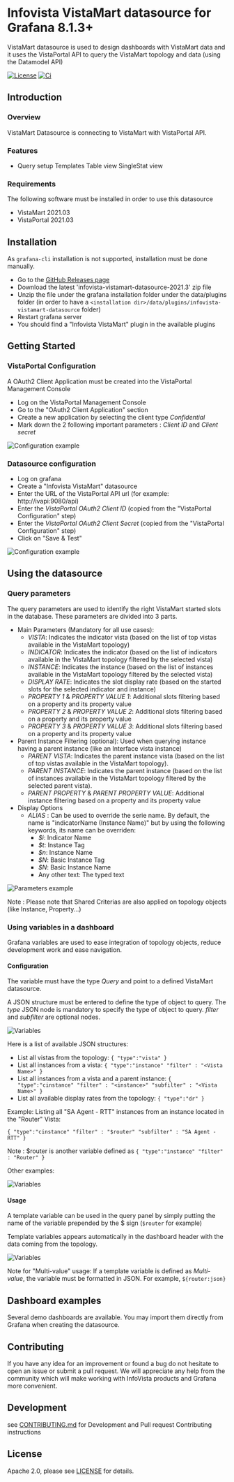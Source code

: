 # Infovista VistaMart datasource for Grafana 8.1.3+

VistaMart datasource is used to design dashboards with VistaMart data and it uses the VistaPortal API to query the VistaMart topology and data (using the Datamodel API)

[![License](https://img.shields.io/github/license/infovista/vistamart-datasource)](LICENSE)
[![Ci](https://github.com/infovista/vistamart-datasource/actions/workflows/ci.yml/badge.svg)]()

## Introduction

### Overview

VistaMart Datasource is connecting to VistaMart with VistaPortal API.

### Features

- Query setup
Templates
Table view
SingleStat view

### Requirements
The following software must be installed in order to use this datasource
- VistaMart 2021.03
- VistaPortal 2021.03

## Installation

As `grafana-cli` installation is not supported, installation must be done manually.

- Go to the [GitHub Releases page](https://github.com/infovista/vistamart-datasource/releases)
- Download the latest 'infovista-vistamart-datasource-2021.3' zip file
- Unzip the file under the grafana installation folder under the data/plugins folder (in order to have a `<installation dir>/data/plugins/infovista-vistamart-datasource` folder)
- Restart grafana server
- You should find a "Infovista VistaMart" plugin in the available plugins

## Getting Started

### VistaPortal Configuration
A OAuth2 Client Application must be created into the VistaPortal Management Console
- Log on the VistaPortal Management Console
- Go to the "OAuth2 Client Application" section
- Create a new application by selecting the client type *Confidential*
- Mark down the 2 following important parameters : *Client ID* and *Client secret*

![Configuration example](https://github.com/infovista/vistamart-datasource/blob/master/src/images/vportal.png?raw=true) 

### Datasource configuration
- Log on grafana
- Create a "Infovista VistaMart" datasource
- Enter the URL of the VistaPortal API url (for example: http://ivapi:9080/api)
- Enter the *VistaPortal OAuth2 Client ID* (copied from the "VistaPortal Configuration" step)
- Enter the *VistaPortal OAuth2 Client Secret* (copied from the "VistaPortal Configuration" step)
- Click on "Save & Test"

![Configuration example](https://github.com/infovista/vistamart-datasource/blob/master/src/images/datasource.png?raw=true)

## Using the datasource

### Query parameters

The query parameters are used to identify the right VistaMart started slots in the database. These parameters are divided into 3 parts.

* Main Parameters (Mandatory for all use cases):
  * *VISTA*: Indicates the indicator vista (based on the list of top vistas available in the VistaMart topology)
  * *INDICATOR*: Indicates the indicator (based on the list of indicators available in the VistaMart topology filtered by the selected vista)
  * *INSTANCE*: Indicates the instance (based on the list of instances available in the VistaMart topology filtered by the selected vista)
  * *DISPLAY RATE*: Indicates the slot display rate (based on the started slots for the selected indicator and instance)
  * *PROPERTY 1* & *PROPERTY VALUE 1*: Additional slots filtering based on a property and its property value
  * *PROPERTY 2* & *PROPERTY VALUE 2*: Additional slots filtering based on a property and its property value
  * *PROPERTY 3* & *PROPERTY VALUE 3*: Additional slots filtering based on a property and its property value
* Parent Instance Filtering (optional): Used when querying instance having a parent instance (like an Interface vista instance)
  * *PARENT VISTA*: Indicates the parent instance vista (based on the list of top vistas available in the VistaMart topology).
  * *PARENT INSTANCE*: Indicates the parent instance (based on the list of instances available in the VistaMart topology filtered by the selected parent vista).
  * *PARENT PROPERTY* & *PARENT PROPERTY VALUE*: Additional instance filtering based on a property and its property value
* Display Options
  * *ALIAS* : Can be used to override the serie name. By default, the name is "indicatorName (Instance Name)" but by using the following keywords, its name can be overriden:
    * *$i*: Indicator Name
    * *$t*: Instance Tag
    * *$n*: Instance Name
    * *$N*: Basic Instance Tag
    * *$N*: Basic Instance Name
    *  Any other text: The typed text

![Parameters example](https://github.com/infovista/vistamart-datasource/blob/master/src/images/parameters.png?raw=true)

Note : Please note that Shared Criterias are also applied on topology objects (like Instance, Property...)

### Using variables in a dashboard

Grafana variables are used to ease integration of topology objects, reduce development work and ease navigation.

#### Configuration

The variable must have the type *Query* and point to a defined VistaMart datasource.

A JSON structure must be entered to define the type of object to query. The *type* JSON node is mandatory to specify the type of object to query. *filter* and *subfilter* are optional nodes.

![Variables](https://github.com/infovista/vistamart-datasource/blob/master/src/images/variables.png?raw=true)

Here is a list of available JSON structures:

* List all vistas from the topology:
``{
    "type":"vista"
}``
* List all instances from a vista:
``{
    "type":"instance"
    "filter" : "<Vista Name>"
}``
* List all instances from a vista and a parent instance:
``{
    "type":"cinstance"
    "filter" : "<instance>"
    "subfilter" : "<Vista Name>"
}``
* List all available display rates from the topology:
``{
    "type":"dr"
}``

Example: Listing all "SA Agent - RTT" instances from an instance located in the "Router" Vista:

``{
    "type":"cinstance"
    "filter" : "$router"
    "subfilter" : "SA Agent - RTT"
}``

Note : $router is another variable defined as ``{
    "type":"instance"
    "filter" : "Router"
}``

Other examples:

![Variables](https://github.com/infovista/vistamart-datasource/blob/master/src/images/variables_editor.png?raw=true)

#### Usage

A template variable can be used in the query panel by simply putting the name of the variable prepended by the $ sign (``$router`` for example)

Template variables appears automatically in the dashboard header with the data coming from the topology.

![Variables](https://github.com/infovista/vistamart-datasource/blob/master/src/images/variables_usage.png?raw=true)

Note for "Multi-value" usage: If a template variable is defined as *Multi-value*, the variable must be formatted in JSON. For example, ``${router:json}``

## Dashboard examples

Several demo dashboards are available. You may import them directly from Grafana when creating the datasource.

## Contributing

If you have any idea for an improvement or found a bug do not hesitate to open an issue or submit a pull request.
We will appreciate any help from the community which will make working with InfoVista products and Grafana more convenient.

## Development 

see [CONTRIBUTING.md](https://github.com/infovista/vistamart-datasource/blob/master/CONTRIBUTING.md) for Development and Pull request Contributing instructions 
   
## License
Apache 2.0, please see [LICENSE](https://github.com/infovista/vistamart-datasource/blob/master/LICENSE) for details.

